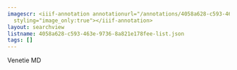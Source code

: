 ```yaml
---
imagescr: <iiif-annotation annotationurl="/annotations/4058a628-c593-463e-9736-8a821e178fee-11.json"
  styling="image_only:true"></iiif-annotation>
layout: searchview
listname: 4058a628-c593-463e-9736-8a821e178fee-list.json
tags: []
---
```

Venetie MD